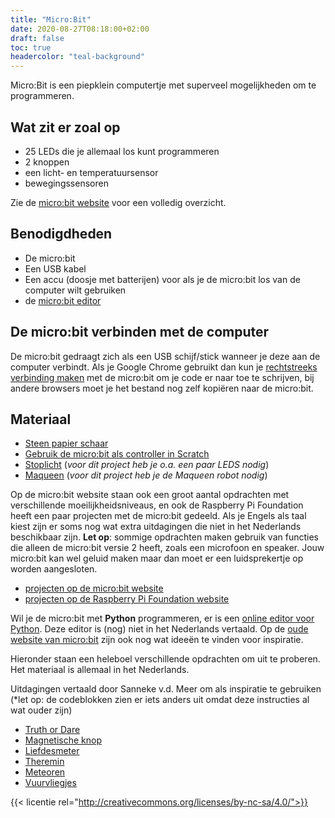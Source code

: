 ```yaml
---
title: "Micro:Bit"
date: 2020-08-27T08:18:00+02:00
draft: false
toc: true
headercolor: "teal-background"
---
```


Micro:Bit is een piepklein computertje met superveel mogelijkheden om te programmeren.

<!--more-->

## Wat zit er zoal op

- 25 LEDs die je allemaal los kunt programmeren
- 2 knoppen
- een licht- en temperatuursensor
- bewegingssensoren

Zie de [micro:bit website](https://microbit.org/) voor een volledig overzicht.

## Benodigdheden

- De micro:bit
- Een USB kabel
- Een accu (doosje met batterijen) voor als je de micro:bit los van de computer wilt gebruiken
- de [micro:bit editor](https://makecode.microbit.org/#editor)

## De micro:bit verbinden met de computer

De micro:bit gedraagt zich als een USB schijf/stick wanneer je deze aan de computer verbindt. Als je
Google Chrome gebruikt dan kun je [rechtstreeks verbinding maken](https://makecode.microbit.org/device/usb/webusb)
met de micro:bit om je code er naar toe te schrijven, bij andere browsers moet je het bestand nog zelf kopiëren
naar de micro:bit.

## Materiaal

- [Steen papier schaar](steen-papier-schaar/)
- [Gebruik de micro:bit als controller in Scratch](microbit-controller/)
- [Stoplicht](stoplicht/) (*voor dit project heb je o.a. een paar LEDS nodig*)
- [Maqueen](maqueen/) (*voor dit project heb je de Maqueen robot nodig*)

Op de micro:bit website staan ook een groot aantal opdrachten met verschillende moeilijkheidsniveaus, en ook de Raspberry
Pi Foundation heeft een paar projecten met de micro:bit gedeeld. Als je Engels als taal kiest zijn er soms nog wat extra
uitdagingen die niet in het Nederlands beschikbaar zijn. **Let op**: sommige opdrachten maken gebruik van functies die
alleen de micro:bit versie 2 heeft, zoals een microfoon en speaker. Jouw micro:bit kan wel geluid maken maar dan moet er
een luidsprekertje op worden aangesloten.

- [projecten op de micro:bit website](https://microbit.org/nl/projects/make-it-code-it/)
- [projecten op de Raspberry Pi Foundation website](https://projects.raspberrypi.org/nl-NL/projects?hardware%5B%5D=microbit)

Wil je de micro:bit met **Python** programmeren, er is een [online editor voor Python](https://python.microbit.org/v/3).
Deze editor is (nog) niet in het Nederlands vertaald. Op de [oude website van micro:bit](https://archive.microbit.org/nl/ideas/python/)
zijn ook nog wat ideeën te vinden voor inspiratie.

Hieronder staan een heleboel verschillende opdrachten om uit te proberen. Het materiaal is allemaal in het Nederlands.

Uitdagingen vertaald door Sanneke v.d. Meer om als inspiratie te gebruiken
(*let op: de codeblokken zien er iets anders uit omdat deze instructies al wat ouder zijn)

- [Truth or Dare](pdf/Microbit%20Uitdaging%204%20Truth%20or%20Dare.pdf)
- [Magnetische knop](pdf/Microbit%20Uitdaging%2010%20Magnetische%20knop.pdf)
- [Liefdesmeter](pdf/Microbit%20Uitdaging%207%20Liefdesmeter.pdf)
- [Theremin](pdf/Microbit%20Uitdaging%2011%20Theremin.pdf)
- [Meteoren](pdf/Microbit%20Uitdaging%2012%20Meteoren.pdf)
- [Vuurvliegjes](pdf/Microbit%20Uitdaging%2013%20Vuurvliegjes.pdf)

{{< licentie rel="http://creativecommons.org/licenses/by-nc-sa/4.0/">}}
